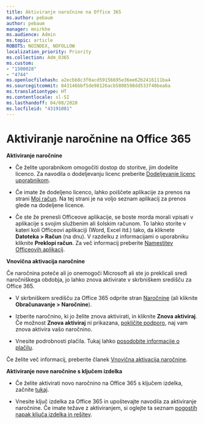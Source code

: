 ```yaml
---
title: Aktiviranje naročnine na Office 365
ms.author: pebaum
author: pebaum
manager: mnirkhe
ms.audience: Admin
ms.topic: article
ROBOTS: NOINDEX, NOFOLLOW
localization_priority: Priority
ms.collection: Adm_O365
ms.custom:
- "1500028"
- "4744"
ms.openlocfilehash: a2ecbb8c3f0acd59156695e36ee62b2416111ba4
ms.sourcegitcommit: 843146bbf5de98126acb5808598dd533f40bea6a
ms.translationtype: HT
ms.contentlocale: sl-SI
ms.lasthandoff: 04/08/2020
ms.locfileid: "43191081"
---
```

# <a name="activate-your-office-365-subscription"></a>Aktiviranje naročnine na Office 365

**Aktiviranje naročnine**

- Če želite uporabnikom omogočiti dostop do storitve, jim dodelite licenco. Za navodila o dodeljevanju licenc preberite [Dodeljevanje licenc uporabnikom](https://docs.microsoft.com/microsoft-365/admin/manage/assign-licenses-to-users?view=o365-worldwide).

- Če imate že dodeljeno licenco, lahko poiščete aplikacije za prenos na strani [Moj račun](https://portal.office.com/account/#installs). Na tej strani je na voljo seznam aplikacij za prenos glede na dodeljene licence.

- Če ste že prenesli Officeove aplikacije, se boste morda morali vpisati v aplikacije s svojim službenim ali šolskim računom. To lahko storite v kateri koli Officeovi aplikaciji (Word, Excel itd.) tako, da kliknete **Datoteka > Račun** (na dnu). V razdelku z informacijami o uporabniku kliknite **Preklopi račun**. Za več informacij preberite [Namestitev Officeovih aplikacij](https://docs.microsoft.com/microsoft-365/admin/setup/install-applications).

**Vnovična aktivacija naročnine**

Če naročnina poteče ali jo onemogoči Microsoft ali ste jo preklicali sredi naročniškega obdobja, jo lahko znova aktivirate v skrbniškem središču za Office 365.

- V skrbniškem središču za Office 365 odprite stran [Naročnine](https://go.microsoft.com/fwlink/p/?linkid=842054) (ali kliknite **Obračunavanje > Naročnine**).

- Izberite naročnino, ki jo želite znova aktivirati, in kliknite **Znova aktiviraj**. Če možnost **Znova aktiviraj** ni prikazana, [pokličite podporo](https://support.office.com/article/call-support-32a17ca7-6fa0-4870-8a8d-e25ba4ccfd4b), naj vam znova aktivira vašo naročnino.

- Vnesite podrobnosti plačila. Tukaj lahko [posodobite informacije o plačilu](https://docs.microsoft.com/microsoft-365/commerce/billing-and-payments/add-update-or-remove-credit-card-or-bank-account?view=o365-worldwide).

Če želite več informacij, preberite članek [Vnovična aktivacija naročnine](https://docs.microsoft.com/office365/admin/subscriptions-and-billing/reactivate-your-subscription).

**Aktiviranje nove naročnine s ključem izdelka**

- Če želite aktivirati novo naročnino na Office 365 s ključem izdelka, začnite [tukaj](https://support.office.com/article/where-to-enter-your-office-product-key-0a82e5ae-739e-4b92-a6f4-2ec780c185db).

- Vnesite ključ izdelka za Office 365 in upoštevajte navodila za aktiviranje naročnine. Če imate težave z aktiviranjem, si oglejte ta seznam [pogostih napak ključa izdelka in rešitev](https://docs.microsoft.com/microsoft-365/commerce/product-key-errors-and-solutions).
